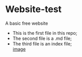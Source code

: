 # Website-test
A basic free website
- This is the first file in this repo;
- The second file is a .md file;
- The third file is an index file;  
[image](../ottawa-image1.jpg)
